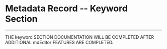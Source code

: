# Metadata Record -- Keyword Section
---

THE keyword SECTION DOCUMENTATION WILL BE COMPLETED AFTER ADDITIONAL mdEditor FEATURES ARE COMPLETED.
